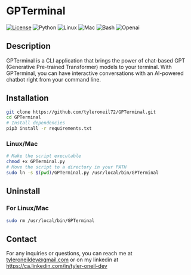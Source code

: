 # GPTerminal

[![License](https://img.shields.io/badge/License-MIT-blue.svg)](https://opensource.org/licenses/MIT)
![Python](https://img.shields.io/badge/Python-3776AB?style=for-the-badge&logo=python&logoColor=white)
![Linux](https://img.shields.io/badge/Linux-FCC624?style=for-the-badge&logo=linux&logoColor=black)
![Mac](https://img.shields.io/badge/mac%20os-000000?style=for-the-badge&logo=apple&logoColor=white)
![Bash](https://img.shields.io/badge/Shell_Script-121011?style=for-the-badge&logo=gnu-bash&logoColor=white)
![Openai](https://img.shields.io/badge/Openai-404D59?style=for-the-badge)

## Description

GPTerminal is a CLI application that brings the power of chat-based GPT (Generative Pre-trained Transformer) models to your terminal. With GPTerminal, you can have interactive conversations with an AI-powered chatbot right from your command line.

## Installation

```Bash
git clone https://github.com/tyleroneil72/GPTerminal.git
cd GPTerminal
# Install dependencies
pip3 install -r requirements.txt
```

### Linux/Mac

```Bash
# Make the script executable
chmod +x GPTerminal.py
# Move the script to a directory in your PATH
sudo ln -s $(pwd)/GPTerminal.py /usr/local/bin/GPTerminal

```

## Uninstall

### For Linux/Mac

```Bash
sudo rm /usr/local/bin/GPTerminal
```

## Contact

For any inquiries or questions, you can reach me at tyleroneildev@gmail.com
or on my linkedin at https://ca.linkedin.com/in/tyler-oneil-dev
